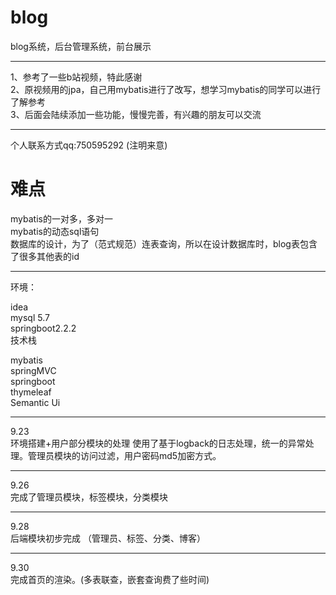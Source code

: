 blog
=

 blog系统，后台管理系统，前台展示

 -----

1、参考了一些b站视频，特此感谢<br/>
2、原视频用的jpa，自己用mybatis进行了改写，想学习mybatis的同学可以进行了解参考<br/>
3、后面会陆续添加一些功能，慢慢完善，有兴趣的朋友可以交流<br/>

-------
个人联系方式qq:750595292 (注明来意)

难点
=

mybatis的一对多，多对一<br/>
mybatis的动态sql语句<br/>
数据库的设计，为了（范式规范）连表查询，所以在设计数据库时，blog表包含了很多其他表的id<br/>

---
环境：

idea<br/>
mysql 5.7<br/>
springboot2.2.2<br/>
技术栈

mybatis<br/>
springMVC<br/>
springboot<br/>
thymeleaf<br/>
Semantic Ui<br/>

-----------------------------
9.23<br/>
环境搭建+用户部分模块的处理
使用了基于logback的日志处理，统一的异常处理。管理员模块的访问过滤，用户密码md5加密方式。

----------------------------
9.26<br/>
完成了管理员模块，标签模块，分类模块

-------------------
9.28<br/>
后端模块初步完成 （管理员、标签、分类、博客）

--------------------
9.30<br/>
完成首页的渲染。(多表联查，嵌套查询费了些时间)